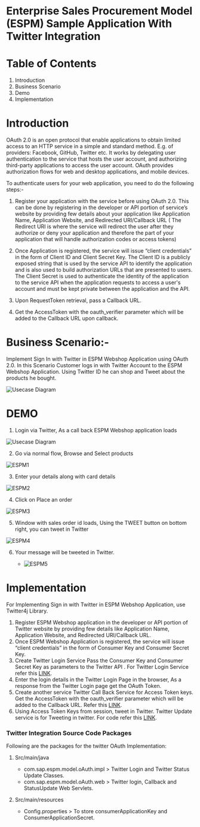 Enterprise Sales Procurement Model (ESPM) Sample Application With Twitter Integration
=====================================================================================


# Table of Contents

1. Introduction
2. Business Scenario
3. Demo
4. Implementation















# Introduction

OAuth 2.0 is an open protocol that enable applications to obtain limited access to an HTTP service in a simple and standard method. E.g. of providers: Facebook, GitHub, Twitter etc. 
It works by delegating user authentication to the service that hosts the user account, and authorizing third-party applications to access the user account. OAuth provides authorization flows for web and desktop applications, and mobile devices.

 To authenticate users for your web application, you need to do the following steps:-
 
1.	Register your application with the service before using OAuth 2.0. This can be done by registering in the developer or API portion of service’s website by providing few details about your application like Application Name, Application Website, and Redirected URI/Callback URL ( The Redirect URI is where the service will redirect the user after they authorize or deny your application and therefore the part of your application that will handle authorization codes or access tokens)

2.	Once Application is registered, the service will issue “client credentials” in the form of Client ID and Client Secret Key. The Client ID is a publicly exposed string that is used by the service API to identify the application and is also used to build authorization URLs that are presented to users. The Client Secret is used to authenticate the identity of the application to the service API when the application requests to access a user's account and must be kept private between the application and the API.

3.	Upon RequestToken retrieval, pass a Callback URL.

4.	Get the AccessToken with the oauth_verifier parameter which will be added to the Callback URL upon callback.








# Business Scenario:-

Implement Sign In with Twitter in ESPM Webshop Application using OAuth 2.0.
In this Scenario Customer logs in with Twitter Account to the ESPM Webshop Application. Using Twitter ID he can shop and Tweet about the products he bought.

![Usecase Diagram](/docs/images/TwitterUseCase.jpg?raw=true)




# DEMO

1. Login via Twitter, As a call back ESPM Webshop application loads

 ![Usecase Diagram](/docs/images/TwitterLoginPage.jpg?raw=true)

2.	Go via normal flow, Browse and Select products

 ![ESPM1](/docs/images/ESPM1.jpg?raw=true)

3.	Enter your details along with card details

 ![ESPM2](/docs/images/ESPM2.jpg?raw=true)

4.	Click on Place an order 

 ![ESPM3](/docs/images/ESPM3.jpg?raw=true)

5. Window with sales order id loads, Using the TWEET button on bottom right, you can tweet in Twitter

 ![ESPM4](/docs/images/ESPM4.jpg?raw=true)

6. Your message will be tweeted in Twitter.

   - ![ESPM5](/docs/images/ESPM5.jpg?raw=true)





# Implementation

For Implementing Sign in with Twitter in ESPM Webshop Application, use Twitter4j Library.  

1.	Register ESPM Webshop application in the developer or API portion of Twitter website by providing few details like Application Name, Application Website, and Redirected URI/Callback URL. 
2.	Once ESPM Webshop Application is registered, the service will issue “client credentials” in the form of Consumer Key and Consumer Secret Key.
3.	Create Twitter Login Service Pass the Consumer Key and Consumer Secret Key as parameters to the Twitter API . For Twitter Login Service refer this [LINK](/espm-cloud-web/src/main/java/com/sap/espm/model/oAuth/web/TwitterLoginWs.java).
4.	Enter the login details in the Twitter Login Page in the browser, As a response from the Twitter Login page get the OAuth Token.
5.	Create another service Twitter Call Back Service for Access Token keys. Get the AccessToken with the oauth_verifier parameter which will be added to the Callback URL. Refer this [LINK](/espm-cloud-web/src/main/java/com/sap/espm/model/oAuth/web/TwitterCallBackWs.java).
6.	Using Access Token Keys from session, tweet in Twitter. Twitter Update service is for Tweeting in twitter. For code refer this [LINK](/espm-cloud-web/src/main/java/com/sap/espm/model/oAuth/web/TwitterUpdateWs.java).



### Twitter Integration Source Code Packages

Following are the packages for the twitter OAuth Implementation:

1. Src/main/java
   - com.sap.espm.model.oAuth.impl > Twitter Login and Twitter Status Update Classes.
   - com.sap.espm.model.oAuth.web > Twitter login, Callback and StatusUpdate Web Servlets.
   
2. Src/main/resources
   - Config.properties > To store consumerApplicationKey and ConsumerApplicationSecret.
